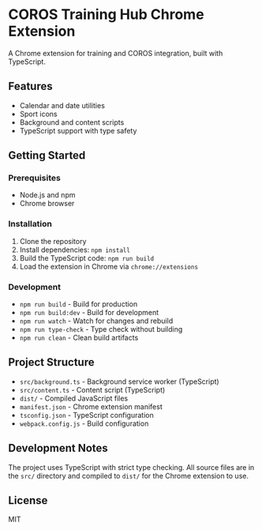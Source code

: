# COROS Training Hub Chrome Extension

A Chrome extension for training and COROS integration, built with TypeScript.

## Features
- Calendar and date utilities
- Sport icons
- Background and content scripts
- TypeScript support with type safety

## Getting Started

### Prerequisites
- Node.js and npm
- Chrome browser

### Installation
1. Clone the repository
2. Install dependencies: `npm install`
3. Build the TypeScript code: `npm run build`
4. Load the extension in Chrome via `chrome://extensions`

### Development
- `npm run build` - Build for production
- `npm run build:dev` - Build for development
- `npm run watch` - Watch for changes and rebuild
- `npm run type-check` - Type check without building
- `npm run clean` - Clean build artifacts

## Project Structure
- `src/background.ts` - Background service worker (TypeScript)
- `src/content.ts` - Content script (TypeScript)
- `dist/` - Compiled JavaScript files
- `manifest.json` - Chrome extension manifest
- `tsconfig.json` - TypeScript configuration
- `webpack.config.js` - Build configuration

## Development Notes
The project uses TypeScript with strict type checking. All source files are in the `src/` directory and compiled to `dist/` for the Chrome extension to use.

## License
MIT
